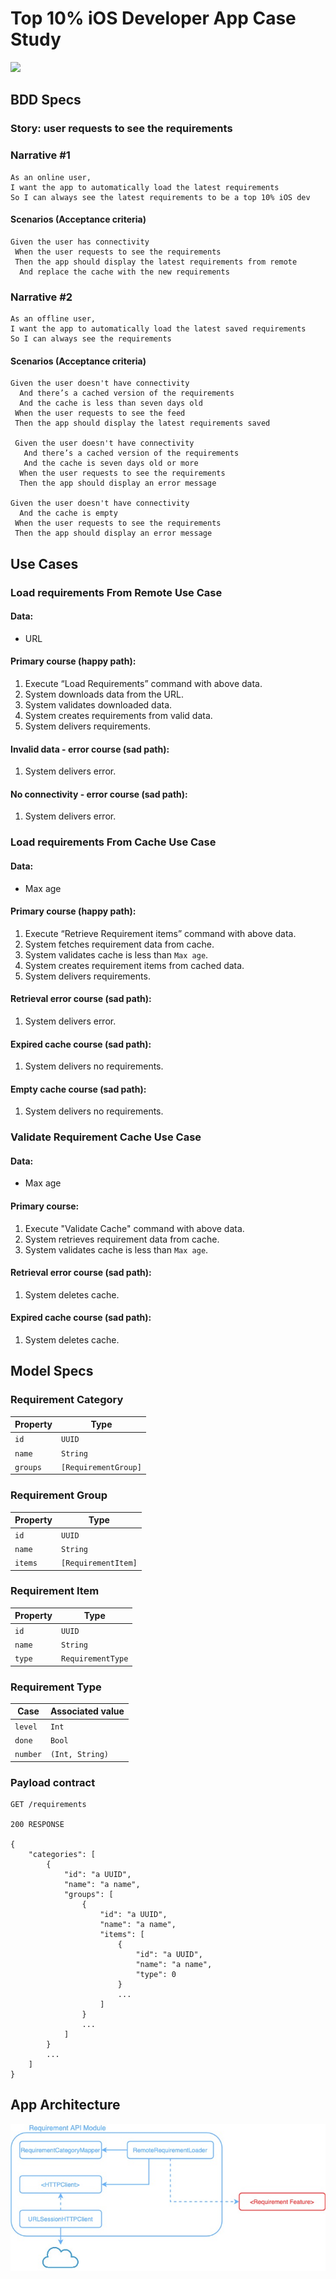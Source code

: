 # Top 10% iOS Developer App Case Study

![](https://github.com/rombiddle/Top10iOSDeveloper/workflows/CI-macOS/badge.svg)

## BDD Specs

### Story: user requests to see the requirements

### Narrative #1
```
As an online user,
I want the app to automatically load the latest requirements
So I can always see the latest requirements to be a top 10% iOS dev
```

#### Scenarios (Acceptance criteria)
```
Given the user has connectivity
 When the user requests to see the requirements
 Then the app should display the latest requirements from remote
  And replace the cache with the new requirements
```

### Narrative #2
```
As an offline user,
I want the app to automatically load the latest saved requirements
So I can always see the requirements
```

#### Scenarios (Acceptance criteria)
```
Given the user doesn't have connectivity
  And there’s a cached version of the requirements
  And the cache is less than seven days old
 When the user requests to see the feed
 Then the app should display the latest requirements saved
 
 Given the user doesn't have connectivity
   And there’s a cached version of the requirements
   And the cache is seven days old or more
  When the user requests to see the requirements
  Then the app should display an error message
  
Given the user doesn't have connectivity
  And the cache is empty
 When the user requests to see the requirements
 Then the app should display an error message
```

## Use Cases

### Load requirements From Remote Use Case

#### Data:
- URL

#### Primary course (happy path):
1. Execute “Load Requirements” command with above data.
2. System downloads data from the URL.
3. System validates downloaded data.
4. System creates requirements from valid data.
5. System delivers requirements.

#### Invalid data - error course (sad path):
1. System delivers error.

#### No connectivity - error course (sad path):
1. System delivers error.

### Load requirements From Cache Use Case

#### Data:
- Max age

#### Primary course (happy path):
1. Execute “Retrieve Requirement items” command with above data.
2. System fetches requirement data from cache.
3. System validates cache is less than `Max age`.
4. System creates requirement items  from cached data.
5. System delivers requirements.

#### Retrieval error course (sad path):
1. System delivers error.

#### Expired cache course (sad path):
1. System delivers no requirements.

#### Empty cache course (sad path):
1. System delivers no requirements.

### Validate Requirement Cache Use Case

#### Data:
- Max age

#### Primary course:
1. Execute "Validate Cache" command with above data.
2. System retrieves requirement data from cache.
3. System validates cache is less than `Max age`.

#### Retrieval error course (sad path):
1. System deletes cache.

#### Expired cache course (sad path):
1. System deletes cache.

## Model Specs

### Requirement Category
| Property | Type                 |
|----------|----------------------|
| `id`     | `UUID`               |
| `name`   | `String`             |
| `groups` | `[RequirementGroup]` |

### Requirement Group
| Property | Type                |
|----------|---------------------|
| `id`     | `UUID`              |
| `name`   | `String`            |
| `items`  | `[RequirementItem]` |

### Requirement Item
| Property | Type              |
|----------|-------------------|
| `id`     | `UUID`            |
| `name`   | `String`          |
| `type`   | `RequirementType` |

### Requirement Type
| Case     | Associated value |
|----------|------------------|
| `level`  | `Int`             |
| `done`   | `Bool`           |
| `number` | `(Int, String)`  |

### Payload contract

```
GET /requirements

200 RESPONSE

{
    "categories": [
        {
            "id": "a UUID",
            "name": "a name",
            "groups": [
                {
                    "id": "a UUID",
                    "name": "a name",
                    "items": [
                        {
                            "id": "a UUID",
                            "name": "a name",
                            "type": 0
                        }
                        ...
                    ]
                }
                ...
            ]
        }
        ...
    ]
}
```
## App Architecture

![](UMLDiagram.jpg)
